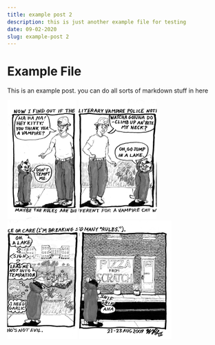 ```yaml
---
title: example post 2
description: this is just another example file for testing
date: 09-02-2020
slug: example-post 2
---
```


# Example File

This is an example post. you can do all sorts of markdown stuff in here

![img1](2009_08_24_r1p1_PfS-Vito1_1_.png)
![img1](2009_08_24_r1p2_PfS-Vito1_2_.png)
![img1](2009_08_24_r1p3_PfS-Vito1_3_.png)
![img1](2009_08_24_r1p4_PfS-Vito1_4_.png)

